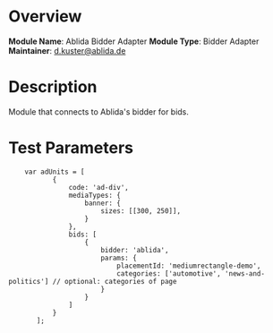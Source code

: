 # Overview

**Module Name**: Ablida Bidder Adapter
**Module Type**: Bidder Adapter
**Maintainer**: d.kuster@ablida.de

# Description

Module that connects to Ablida's bidder for bids.

# Test Parameters
```
    var adUnits = [
           {
               code: 'ad-div',
               mediaTypes: {
                   banner: {
                       sizes: [[300, 250]],
                   }
               },
               bids: [
                   {
                       bidder: 'ablida',
                       params: {
                           placementId: 'mediumrectangle-demo',
                           categories: ['automotive', 'news-and-politics'] // optional: categories of page
                       }
                   }
               ]
           }
       ];
```
